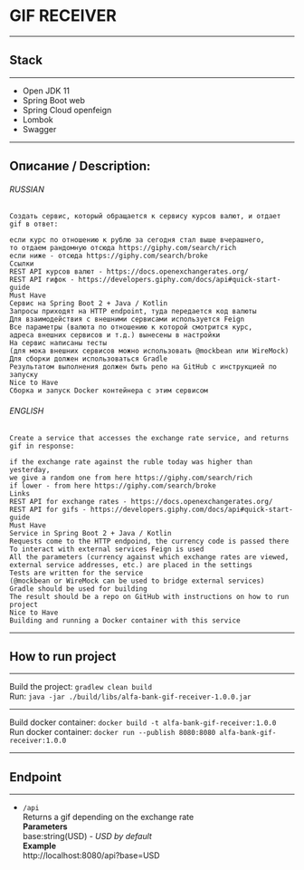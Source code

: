 # GIF RECEIVER
***
## Stack
***
* Open JDK 11
* Spring Boot web
* Spring Cloud openfeign
* Lombok
* Swagger
***
## Описание / Description:
###### RUSSIAN
```
Создать сервис, который обращается к сервису курсов валют, и отдает gif в ответ:

если курс по отношению к рублю за сегодня стал выше вчерашнего,  
то отдаем рандомную отсюда https://giphy.com/search/rich  
если ниже - отсюда https://giphy.com/search/broke  
Ссылки  
REST API курсов валют - https://docs.openexchangerates.org/  
REST API гифок - https://developers.giphy.com/docs/api#quick-start-guide  
Must Have  
Сервис на Spring Boot 2 + Java / Kotlin  
Запросы приходят на HTTP endpoint, туда передается код валюты  
Для взаимодействия с внешними сервисами используется Feign  
Все параметры (валюта по отношению к которой смотрится курс,   
адреса внешних сервисов и т.д.) вынесены в настройки  
На сервис написаны тесты   
(для мока внешних сервисов можно использовать @mockbean или WireMock)   
Для сборки должен использоваться Gradle  
Результатом выполнения должен быть репо на GitHub с инструкцией по запуску  
Nice to Have  
Сборка и запуск Docker контейнера с этим сервисом
```  

###### ENGLISH
```
Create a service that accesses the exchange rate service, and returns gif in response:

if the exchange rate against the ruble today was higher than yesterday,  
we give a random one from here https://giphy.com/search/rich  
if lower - from here https://giphy.com/search/broke
Links
REST API for exchange rates - https://docs.openexchangerates.org/  
REST API for gifs - https://developers.giphy.com/docs/api#quick-start-guide
Must Have
Service in Spring Boot 2 + Java / Kotlin
Requests come to the HTTP endpoind, the currency code is passed there
To interact with external services Feign is used
All the parameters (currency against which exchange rates are viewed,   
external service addresses, etc.) are placed in the settings
Tests are written for the service
(@mockbean or WireMock can be used to bridge external services)   
Gradle should be used for building  
The result should be a repo on GitHub with instructions on how to run project 
Nice to Have  
Building and running a Docker container with this service
```
***
## How to run project
***
Build the project: `gradlew clean build`    
Run: `java -jar ./build/libs/alfa-bank-gif-receiver-1.0.0.jar`
***
Build docker container: `docker build -t alfa-bank-gif-receiver:1.0.0`  
Run docker container: `docker run --publish 8080:8080 alfa-bank-gif-receiver:1.0.0`
***
## Endpoint
***
* `/api`    
  Returns a gif depending on the exchange rate  
  **Parameters**    
  base:string(USD) - *USD by default*   
  **Example**   
  http://localhost:8080/api?base=USD